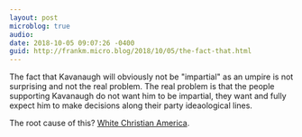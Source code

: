 ```yaml
---
layout: post
microblog: true
audio: 
date: 2018-10-05 09:07:26 -0400
guid: http://frankm.micro.blog/2018/10/05/the-fact-that.html
---
```

The fact that Kavanaugh will obviously not be "impartial" as an umpire is not surprising and not the real problem. The real problem is that the people supporting Kavanaugh do not want him to be impartial, they want and fully expect him to make decisions along their party ideaological lines.

The root cause of this? [White Christian America](https://www.salon.com/2014/12/24/my_horrible_right_wing_past_confessions_of_a_one_time_religious_right_icon/). 
